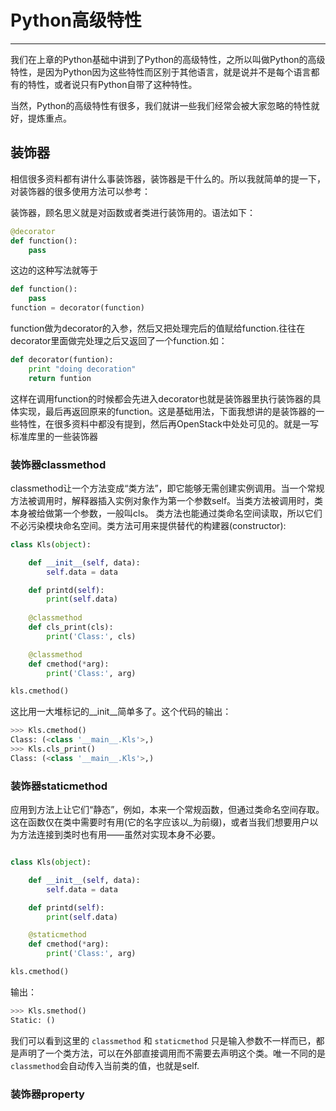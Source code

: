 # Python高级特性

---

我们在上章的Python基础中讲到了Python的高级特性，之所以叫做Python的高级特性，是因为Python因为这些特性而区别于其他语言，就是说并不是每个语言都有的特性，或者说只有Python自带了这种特性。

当然，Python的高级特性有很多，我们就讲一些我们经常会被大家忽略的特性就好，提炼重点。

## 装饰器
相信很多资料都有讲什么事装饰器，装饰器是干什么的。所以我就简单的提一下，对装饰器的很多使用方法可以参考：

装饰器，顾名思义就是对函数或者类进行装饰用的。语法如下：


``` python
@decorator             
def function():        
    pass
```
这边的这种写法就等于

``` python
def function():                  
    pass
function = decorator(function)   
```
function做为decorator的入参，然后又把处理完后的值赋给function.往往在decorator里面做完处理之后又返回了一个function.如：


``` python
def decorator(funtion):
    print "doing decoration"
    return funtion
```
这样在调用function的时候都会先进入decorator也就是装饰器里执行装饰器的具体实现，最后再返回原来的function。这是基础用法，下面我想讲的是装饰器的一些特性，在很多资料中都没有提到，然后再OpenStack中处处可见的。就是一写标准库里的一些装饰器

### 装饰器classmethod
classmethod让一个方法变成“类方法”，即它能够无需创建实例调用。当一个常规方法被调用时，解释器插入实例对象作为第一个参数self。当类方法被调用时，类本身被给做第一个参数，一般叫cls。
类方法也能通过类命名空间读取，所以它们不必污染模块命名空间。类方法可用来提供替代的构建器(constructor):

``` python
class Kls(object):

    def __init__(self, data):
        self.data = data

    def printd(self):
        print(self.data)
    
    @classmethod
    def cls_print(cls):
        print('Class:', cls)    

    @classmethod
    def cmethod(*arg):
        print('Class:', arg)

kls.cmethod()
```
这比用一大堆标记的__init__简单多了。这个代码的输出：


``` python
>>> Kls.cmethod()
Class: (<class '__main__.Kls'>,)
>>> Kls.cls_print()
Class: (<class '__main__.Kls'>,)
```

### 装饰器staticmethod
应用到方法上让它们“静态”，例如，本来一个常规函数，但通过类命名空间存取。这在函数仅在类中需要时有用(它的名字应该以_为前缀)，或者当我们想要用户以为方法连接到类时也有用——虽然对实现本身不必要。
``` python

class Kls(object):

    def __init__(self, data):
        self.data = data

    def printd(self):
        print(self.data)

    @staticmethod
    def cmethod(*arg):
        print('Class:', arg)

kls.cmethod()
```
输出：
``` python
>>> Kls.smethod()
Static: ()
```
我们可以看到这里的 `classmethod` 和 `staticmethod` 只是输入参数不一样而已，都是声明了一个类方法，可以在外部直接调用而不需要去声明这个类。唯一不同的是`classmethod`会自动传入当前类的值，也就是self.

### 装饰器property




